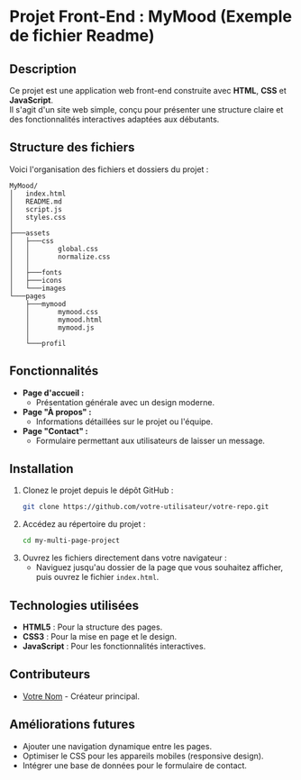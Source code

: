 # Projet Front-End : MyMood (Exemple de fichier Readme)

## Description
Ce projet est une application web front-end construite avec **HTML**, **CSS** et **JavaScript**.  
Il s'agit d'un site web simple, conçu pour présenter une structure claire et des fonctionnalités interactives adaptées aux débutants.

## Structure des fichiers
Voici l'organisation des fichiers et dossiers du projet :

```
MyMood/
│   index.html
│   README.md
│   script.js
│   styles.css
│
├───assets
│   ├───css
│   │       global.css
│   │       normalize.css
│   │
│   ├───fonts
│   ├───icons
│   └───images
└───pages
    ├───mymood
    │       mymood.css
    │       mymood.html
    │       mymood.js
    │
    └───profil
```

## Fonctionnalités
- **Page d'accueil :**
  - Présentation générale avec un design moderne.
- **Page "À propos" :**
  - Informations détaillées sur le projet ou l'équipe.
- **Page "Contact" :**
  - Formulaire permettant aux utilisateurs de laisser un message.

## Installation
1. Clonez le projet depuis le dépôt GitHub :
   ```bash
   git clone https://github.com/votre-utilisateur/votre-repo.git
   ```
2. Accédez au répertoire du projet :
   ```bash
   cd my-multi-page-project
   ```
3. Ouvrez les fichiers directement dans votre navigateur :
   - Naviguez jusqu'au dossier de la page que vous souhaitez afficher, puis ouvrez le fichier `index.html`.

## Technologies utilisées
- **HTML5** : Pour la structure des pages.
- **CSS3** : Pour la mise en page et le design.
- **JavaScript** : Pour les fonctionnalités interactives.

## Contributeurs
- [Votre Nom](https://github.com/votre-utilisateur) - Créateur principal.

## Améliorations futures
- Ajouter une navigation dynamique entre les pages.
- Optimiser le CSS pour les appareils mobiles (responsive design).
- Intégrer une base de données pour le formulaire de contact.